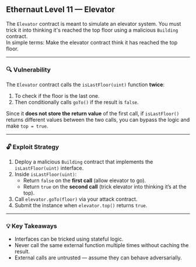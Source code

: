 ## Ethernaut Level 11 — Elevator

The `Elevator` contract is meant to simulate an elevator system. You must trick it into thinking it's reached the top floor using a malicious `Building` contract.  
In simple terms: Make the elevator contract think it has reached the top floor.

---
### 🔍 Vulnerability
The `Elevator` contract calls the `isLastFloor(uint)` function **twice**:
1. To check if the floor is the last one.
2. Then conditionally calls `goTo()` if the result is `false`.

Since it **does not store the return value** of the first call, if `isLastFloor()` returns different values between the two calls, you can bypass the logic and make `top = true`.

---
### 🔓 Exploit Strategy

1. Deploy a malicious `Building` contract that implements the `isLastFloor(uint)` interface.
2. Inside `isLastFloor(uint)`:
   - Return `false` on the **first call** (allow elevator to go).
   - Return `true` on the **second call** (trick elevator into thinking it’s at the top).
3. Call `elevator.goTo(floor)` via your attack contract.
4. Submit the instance when `elevator.top()` returns `true`.
---
### 💡 Key Takeaways
- Interfaces can be tricked using stateful logic.
- Never call the same external function multiple times without caching the result.
- External calls are untrusted — assume they can behave adversarially.
